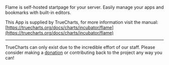 Flame is self-hosted startpage for your server. Easily manage your apps and bookmarks with built-in editors.

This App is supplied by TrueCharts, for more information visit the manual: [https://truecharts.org/docs/charts/incubator/flame](https://truecharts.org/docs/charts/incubator/flame)

---

TrueCharts can only exist due to the incredible effort of our staff.
Please consider making a [donation](https://truecharts.org/docs/about/sponsor) or contributing back to the project any way you can!
